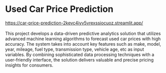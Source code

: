 # Used Car Price Prediction

https://car-price-prediction-2kevc4iyv5vrexssiocuoz.streamlit.app/ 
<br><br>
This project develops a data-driven predictive analytics solution that utilizes advanced machine learning algorithms to forecast used car prices
with high accuracy. The system takes into account key features such as make, model, year, mileage, fuel type, transmission type, vehicle age, etc 
as input variables. By combining sophisticated data processing techniques with a user-friendly interface, the solution 
delivers valuable and precise pricing insights for consumers.
